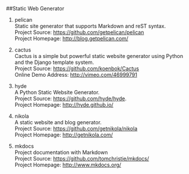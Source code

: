 ##Static Web Generator

1. pelican  
Static site generator that supports Markdown and reST syntax.  
Project Source: https://github.com/getpelican/pelican  
Project Homepage: http://blog.getpelican.com/

1. cactus  
Cactus is a simple but powerful static website generator using Python and the Django template system.  
Project Source: https://github.com/koenbok/Cactus  
Online Demo Address: http://vimeo.com/46999791

1. hyde  
A Python Static Website Generator.  
Project Source: https://github.com/hyde/hyde.  
Project Homepage: http://hyde.github.io/ 

1. nikola   
A static website and blog generator.   
Project Source: https://github.com/getnikola/nikola   
Project Homepage: http://getnikola.com/  

1. mkdocs   
Project documentation with Markdown   
Project Source: https://github.com/tomchristie/mkdocs/    
Project Homepage: http://www.mkdocs.org/  
  

